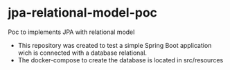 # jpa-relational-model-poc
Poc to implements JPA with relational model

- This repository was created to test a simple Spring Boot application wich is connected with a database relational.
- The docker-compose to create the database is located in src/resources
